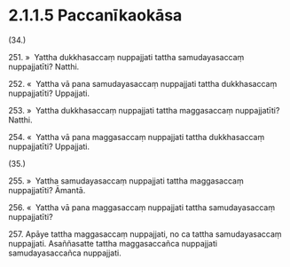 # 2.1.1.5 Paccanīkaokāsa

(34.)

251\. »  Yattha dukkhasaccaṃ nuppajjati tattha samudayasaccaṃ nuppajjatīti? Natthi.

252\. «  Yattha vā pana samudayasaccaṃ nuppajjati tattha dukkhasaccaṃ nuppajjatīti? Uppajjati.

253\. »  Yattha dukkhasaccaṃ nuppajjati tattha maggasaccaṃ nuppajjatīti? Natthi.

254\. «  Yattha vā pana maggasaccaṃ nuppajjati tattha dukkhasaccaṃ nuppajjatīti? Uppajjati.

(35.)

255\. »  Yattha samudayasaccaṃ nuppajjati tattha maggasaccaṃ nuppajjatīti? Āmantā.

256\. «  Yattha vā pana maggasaccaṃ nuppajjati tattha samudayasaccaṃ nuppajjatīti?

257\. Apāye tattha maggasaccaṃ nuppajjati, no ca tattha samudayasaccaṃ nuppajjati. Asaññasatte tattha maggasaccañca nuppajjati samudayasaccañca nuppajjati.
